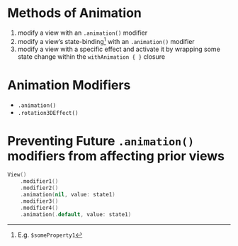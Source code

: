 # Methods of Animation
1. modify a view with an `.animation()` modifier
2. modify a view’s state-binding[^1] with an `.animation()` modifier
3. modify a view with a specific effect and activate it by wrapping some state change within the `withAnimation { }` closure


# Animation Modifiers
- `.animation()`
- `.rotation3DEffect()`


# Preventing Future `.animation()` modifiers from affecting prior views
```swift
View()
    .modifier1()
    .modifier2()
    .animation(nil, value: state1)
    .modifier3()
    .modifier4()
    .animation(.default, value: state1)
```

[^1]: E.g. `$someProperty1`